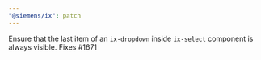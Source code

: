 ```yaml
---
"@siemens/ix": patch
---
```


Ensure that the last item of an `ix-dropdown` inside `ix-select` component is always visible. Fixes #1671
